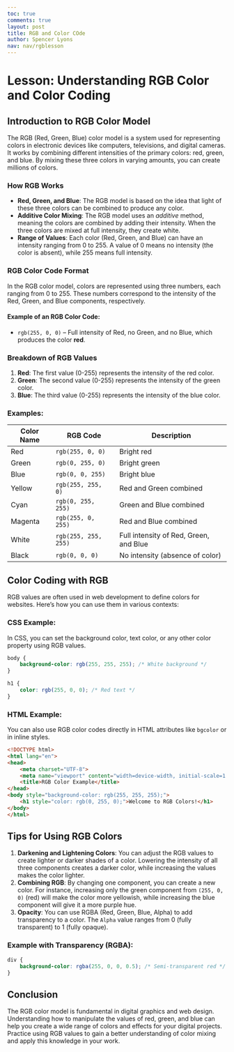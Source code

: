 ```yaml
---
toc: true
comments: true
layout: post
title: RGB and Color COde
author: Spencer Lyons
nav: nav/rgblesson
---
```


# Lesson: Understanding RGB Color and Color Coding

## Introduction to RGB Color Model

The RGB (Red, Green, Blue) color model is a system used for representing colors in electronic devices like computers, televisions, and digital cameras. It works by combining different intensities of the primary colors: red, green, and blue. By mixing these three colors in varying amounts, you can create millions of colors.

### How RGB Works

- **Red, Green, and Blue**: The RGB model is based on the idea that light of these three colors can be combined to produce any color.
- **Additive Color Mixing**: The RGB model uses an *additive* method, meaning the colors are combined by adding their intensity. When the three colors are mixed at full intensity, they create white.
- **Range of Values**: Each color (Red, Green, and Blue) can have an intensity ranging from 0 to 255. A value of 0 means no intensity (the color is absent), while 255 means full intensity.

### RGB Color Code Format

In the RGB color model, colors are represented using three numbers, each ranging from 0 to 255. These numbers correspond to the intensity of the Red, Green, and Blue components, respectively.

#### Example of an RGB Color Code:
- `rgb(255, 0, 0)` – Full intensity of Red, no Green, and no Blue, which produces the color **red**.

### Breakdown of RGB Values
1. **Red**: The first value (0-255) represents the intensity of the red color.
2. **Green**: The second value (0-255) represents the intensity of the green color.
3. **Blue**: The third value (0-255) represents the intensity of the blue color.

### Examples:
| Color Name  | RGB Code        | Description |
|-------------|-----------------|-------------|
| Red         | `rgb(255, 0, 0)` | Bright red |
| Green       | `rgb(0, 255, 0)` | Bright green |
| Blue        | `rgb(0, 0, 255)` | Bright blue |
| Yellow      | `rgb(255, 255, 0)` | Red and Green combined |
| Cyan        | `rgb(0, 255, 255)` | Green and Blue combined |
| Magenta     | `rgb(255, 0, 255)` | Red and Blue combined |
| White       | `rgb(255, 255, 255)` | Full intensity of Red, Green, and Blue |
| Black       | `rgb(0, 0, 0)` | No intensity (absence of color) |

## Color Coding with RGB

RGB values are often used in web development to define colors for websites. Here’s how you can use them in various contexts:

### CSS Example:
In CSS, you can set the background color, text color, or any other color property using RGB values.

```css
body {
    background-color: rgb(255, 255, 255); /* White background */
}

h1 {
    color: rgb(255, 0, 0); /* Red text */
}
```

### HTML Example:
You can also use RGB color codes directly in HTML attributes like `bgcolor` or in inline styles.

```html
<!DOCTYPE html>
<html lang="en">
<head>
    <meta charset="UTF-8">
    <meta name="viewport" content="width=device-width, initial-scale=1.0">
    <title>RGB Color Example</title>
</head>
<body style="background-color: rgb(255, 255, 255);">
    <h1 style="color: rgb(0, 255, 0);">Welcome to RGB Colors!</h1>
</body>
</html>
```

## Tips for Using RGB Colors

1. **Darkening and Lightening Colors**: You can adjust the RGB values to create lighter or darker shades of a color. Lowering the intensity of all three components creates a darker color, while increasing the values makes the color lighter.
2. **Combining RGB**: By changing one component, you can create a new color. For instance, increasing only the green component from `(255, 0, 0)` (red) will make the color more yellowish, while increasing the blue component will give it a more purple hue.
3. **Opacity**: You can use RGBA (Red, Green, Blue, Alpha) to add transparency to a color. The `Alpha` value ranges from 0 (fully transparent) to 1 (fully opaque).

### Example with Transparency (RGBA):
```css
div {
    background-color: rgba(255, 0, 0, 0.5); /* Semi-transparent red */
}
```

## Conclusion

The RGB color model is fundamental in digital graphics and web design. Understanding how to manipulate the values of red, green, and blue can help you create a wide range of colors and effects for your digital projects. Practice using RGB values to gain a better understanding of color mixing and apply this knowledge in your work.

